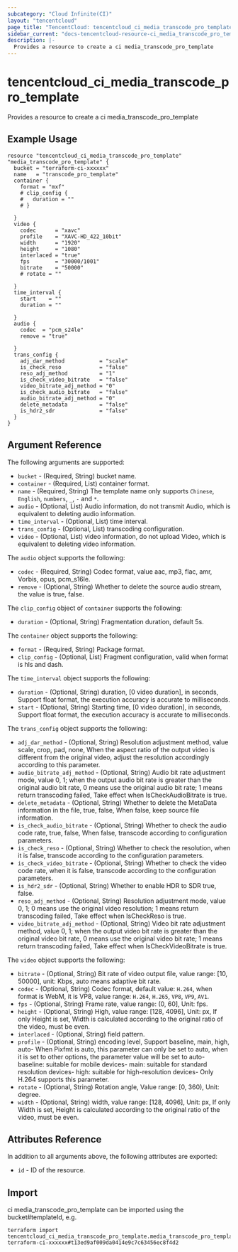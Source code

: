 ```yaml
---
subcategory: "Cloud Infinite(CI)"
layout: "tencentcloud"
page_title: "TencentCloud: tencentcloud_ci_media_transcode_pro_template"
sidebar_current: "docs-tencentcloud-resource-ci_media_transcode_pro_template"
description: |-
  Provides a resource to create a ci media_transcode_pro_template
---
```


# tencentcloud_ci_media_transcode_pro_template

Provides a resource to create a ci media_transcode_pro_template

## Example Usage

```hcl
resource "tencentcloud_ci_media_transcode_pro_template" "media_transcode_pro_template" {
  bucket = "terraform-ci-xxxxxx"
  name   = "transcode_pro_template"
  container {
    format = "mxf"
    # clip_config {
    # 	duration = ""
    # }

  }
  video {
    codec      = "xavc"
    profile    = "XAVC-HD_422_10bit"
    width      = "1920"
    height     = "1080"
    interlaced = "true"
    fps        = "30000/1001"
    bitrate    = "50000"
    # rotate = ""

  }
  time_interval {
    start    = ""
    duration = ""

  }
  audio {
    codec  = "pcm_s24le"
    remove = "true"

  }
  trans_config {
    adj_dar_method           = "scale"
    is_check_reso            = "false"
    reso_adj_method          = "1"
    is_check_video_bitrate   = "false"
    video_bitrate_adj_method = "0"
    is_check_audio_bitrate   = "false"
    audio_bitrate_adj_method = "0"
    delete_metadata          = "false"
    is_hdr2_sdr              = "false"
  }
}
```

## Argument Reference

The following arguments are supported:

* `bucket` - (Required, String) bucket name.
* `container` - (Required, List) container format.
* `name` - (Required, String) The template name only supports `Chinese`, `English`, `numbers`, `_`, `-` and `*`.
* `audio` - (Optional, List) Audio information, do not transmit Audio, which is equivalent to deleting audio information.
* `time_interval` - (Optional, List) time interval.
* `trans_config` - (Optional, List) transcoding configuration.
* `video` - (Optional, List) video information, do not upload Video, which is equivalent to deleting video information.

The `audio` object supports the following:

* `codec` - (Required, String) Codec format, value aac, mp3, flac, amr, Vorbis, opus, pcm_s16le.
* `remove` - (Optional, String) Whether to delete the source audio stream, the value is true, false.

The `clip_config` object of `container` supports the following:

* `duration` - (Optional, String) Fragmentation duration, default 5s.

The `container` object supports the following:

* `format` - (Required, String) Package format.
* `clip_config` - (Optional, List) Fragment configuration, valid when format is hls and dash.

The `time_interval` object supports the following:

* `duration` - (Optional, String) duration, [0 video duration], in seconds, Support float format, the execution accuracy is accurate to milliseconds.
* `start` - (Optional, String) Starting time, [0 video duration], in seconds, Support float format, the execution accuracy is accurate to milliseconds.

The `trans_config` object supports the following:

* `adj_dar_method` - (Optional, String) Resolution adjustment method, value scale, crop, pad, none, When the aspect ratio of the output video is different from the original video, adjust the resolution accordingly according to this parameter.
* `audio_bitrate_adj_method` - (Optional, String) Audio bit rate adjustment mode, value 0, 1; when the output audio bit rate is greater than the original audio bit rate, 0 means use the original audio bit rate; 1 means return transcoding failed, Take effect when IsCheckAudioBitrate is true.
* `delete_metadata` - (Optional, String) Whether to delete the MetaData information in the file, true, false, When false, keep source file information.
* `is_check_audio_bitrate` - (Optional, String) Whether to check the audio code rate, true, false, When false, transcode according to configuration parameters.
* `is_check_reso` - (Optional, String) Whether to check the resolution, when it is false, transcode according to the configuration parameters.
* `is_check_video_bitrate` - (Optional, String) Whether to check the video code rate, when it is false, transcode according to the configuration parameters.
* `is_hdr2_sdr` - (Optional, String) Whether to enable HDR to SDR true, false.
* `reso_adj_method` - (Optional, String) Resolution adjustment mode, value 0, 1; 0 means use the original video resolution; 1 means return transcoding failed, Take effect when IsCheckReso is true.
* `video_bitrate_adj_method` - (Optional, String) Video bit rate adjustment method, value 0, 1; when the output video bit rate is greater than the original video bit rate, 0 means use the original video bit rate; 1 means return transcoding failed, Take effect when IsCheckVideoBitrate is true.

The `video` object supports the following:

* `bitrate` - (Optional, String) Bit rate of video output file, value range: [10, 50000], unit: Kbps, auto means adaptive bit rate.
* `codec` - (Optional, String) Codec format, default value: `H.264`, when format is WebM, it is VP8, value range: `H.264`, `H.265`, `VP8`, `VP9`, `AV1`.
* `fps` - (Optional, String) Frame rate, value range: (0, 60], Unit: fps.
* `height` - (Optional, String) High, value range: [128, 4096], Unit: px, If only Height is set, Width is calculated according to the original ratio of the video, must be even.
* `interlaced` - (Optional, String) field pattern.
* `profile` - (Optional, String) encoding level, Support baseline, main, high, auto- When Pixfmt is auto, this parameter can only be set to auto, when it is set to other options, the parameter value will be set to auto- baseline: suitable for mobile devices- main: suitable for standard resolution devices- high: suitable for high-resolution devices- Only H.264 supports this parameter.
* `rotate` - (Optional, String) Rotation angle, Value range: [0, 360), Unit: degree.
* `width` - (Optional, String) width, value range: [128, 4096], Unit: px, If only Width is set, Height is calculated according to the original ratio of the video, must be even.

## Attributes Reference

In addition to all arguments above, the following attributes are exported:

* `id` - ID of the resource.




## Import

ci media_transcode_pro_template can be imported using the bucket#templateId, e.g.

```
terraform import tencentcloud_ci_media_transcode_pro_template.media_transcode_pro_template terraform-ci-xxxxxx#t13ed9af009da0414e9c7c63456ec8f4d2
```

